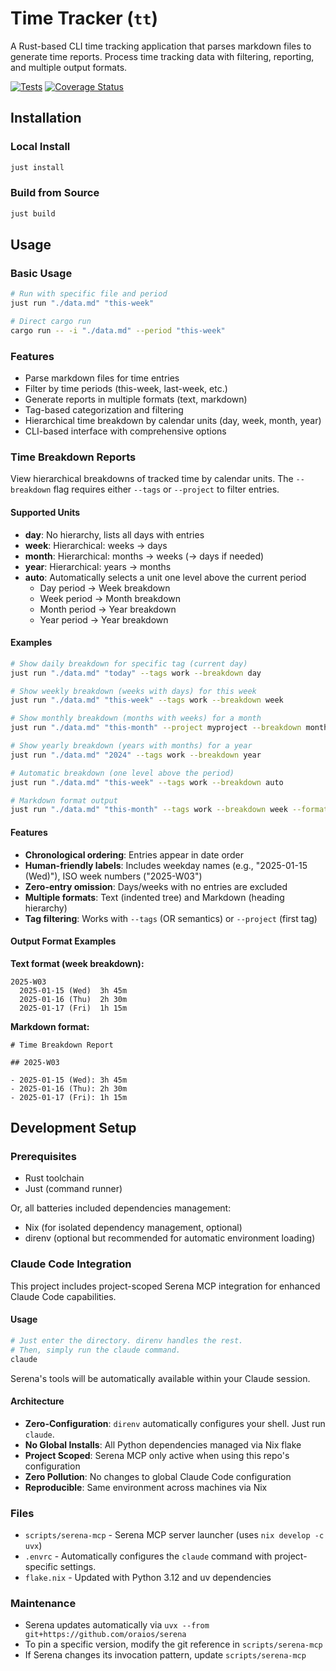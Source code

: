 # Time Tracker (`tt`)

A Rust-based CLI time tracking application that parses markdown files to generate time reports. Process time tracking data with filtering, reporting, and multiple output formats.

[![Tests](https://github.com/lhohan/simple-time-tracker/actions/workflows/rust.yml/badge.svg)](https://github.com/lhohan/simple-time-tracker/actions/workflows/rust.yml)
[![Coverage Status](https://coveralls.io/repos/github/lhohan/simple-time-tracker/badge.svg?branch=main)](https://coveralls.io/repos/github/lhohan/simple-time-tracker?branch=main)

## Installation

### Local Install
```bash
just install
```

### Build from Source
```bash
just build
```

## Usage

### Basic Usage
```bash
# Run with specific file and period
just run "./data.md" "this-week"

# Direct cargo run
cargo run -- -i "./data.md" --period "this-week"
```

### Features
- Parse markdown files for time entries
- Filter by time periods (this-week, last-week, etc.)
- Generate reports in multiple formats (text, markdown)
- Tag-based categorization and filtering
- Hierarchical time breakdown by calendar units (day, week, month, year)
- CLI-based interface with comprehensive options

### Time Breakdown Reports

View hierarchical breakdowns of tracked time by calendar units. The `--breakdown` flag requires either `--tags` or `--project` to filter entries.

#### Supported Units
- **day**: No hierarchy, lists all days with entries
- **week**: Hierarchical: weeks → days
- **month**: Hierarchical: months → weeks (→ days if needed)
- **year**: Hierarchical: years → months
- **auto**: Automatically selects a unit one level above the current period
  - Day period → Week breakdown
  - Week period → Month breakdown
  - Month period → Year breakdown
  - Year period → Year breakdown

#### Examples

```bash
# Show daily breakdown for specific tag (current day)
just run "./data.md" "today" --tags work --breakdown day

# Show weekly breakdown (weeks with days) for this week
just run "./data.md" "this-week" --tags work --breakdown week

# Show monthly breakdown (months with weeks) for a month
just run "./data.md" "this-month" --project myproject --breakdown month

# Show yearly breakdown (years with months) for a year
just run "./data.md" "2024" --tags work --breakdown year

# Automatic breakdown (one level above the period)
just run "./data.md" "this-week" --tags work --breakdown auto

# Markdown format output
just run "./data.md" "this-month" --tags work --breakdown week --format markdown
```

#### Features
- **Chronological ordering**: Entries appear in date order
- **Human-friendly labels**: Includes weekday names (e.g., "2025-01-15 (Wed)"), ISO week numbers ("2025-W03")
- **Zero-entry omission**: Days/weeks with no entries are excluded
- **Multiple formats**: Text (indented tree) and Markdown (heading hierarchy)
- **Tag filtering**: Works with `--tags` (OR semantics) or `--project` (first tag)

#### Output Format Examples

**Text format (week breakdown):**
```
2025-W03
  2025-01-15 (Wed)  3h 45m
  2025-01-16 (Thu)  2h 30m
  2025-01-17 (Fri)  1h 15m
```

**Markdown format:**
```
# Time Breakdown Report

## 2025-W03

- 2025-01-15 (Wed): 3h 45m
- 2025-01-16 (Thu): 2h 30m
- 2025-01-17 (Fri): 1h 15m
```

## Development Setup

### Prerequisites

- Rust toolchain
- Just (command runner)

Or, all batteries included dependencies management:
- Nix (for isolated dependency management, optional)
- direnv (optional but recommended for automatic environment loading)

### Claude Code Integration

This project includes project-scoped Serena MCP integration for enhanced Claude Code capabilities.

#### Usage
```bash
# Just enter the directory. direnv handles the rest.
# Then, simply run the claude command.
claude
```

Serena's tools will be automatically available within your Claude session.

#### Architecture
- **Zero-Configuration**: `direnv` automatically configures your shell. Just run `claude`.
- **No Global Installs**: All Python dependencies managed via Nix flake
- **Project Scoped**: Serena MCP only active when using this repo's configuration
- **Zero Pollution**: No changes to global Claude Code configuration
- **Reproducible**: Same environment across machines via Nix

### Files
- `scripts/serena-mcp` - Serena MCP server launcher (uses `nix develop -c uvx`)
- `.envrc` - Automatically configures the `claude` command with project-specific settings.
- `flake.nix` - Updated with Python 3.12 and uv dependencies

### Maintenance
- Serena updates automatically via `uvx --from git+https://github.com/oraios/serena`
- To pin a specific version, modify the git reference in `scripts/serena-mcp`
- If Serena changes its invocation pattern, update `scripts/serena-mcp`
